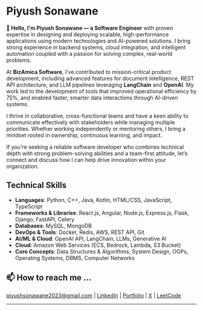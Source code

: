 # Piyush Sonawane

**🚀 Hello, I'm Piyush Sonawane — a Software Engineer** with proven expertise in designing and deploying scalable, high-performance applications using modern technologies and AI-powered solutions. I bring strong experience in backend systems, cloud integration, and intelligent automation coupled with a passion for solving complex, real-world problems.

At **BizAmica Software**, I’ve contributed to mission-critical product development, including advanced features for document intelligence, REST API architecture, and LLM pipelines leveraging **LangChain** and **OpenAI**. My work led to the development of tools that improved operational efficiency by 75%, and enabled faster, smarter data interactions through AI-driven systems.

I thrive in collaborative, cross-functional teams and have a keen ability to communicate effectively with stakeholders while managing multiple priorities. Whether working independently or mentoring others, I bring a mindset rooted in ownership, continuous learning, and impact.

If you're seeking a reliable software developer who combines technical depth with strong problem-solving abilities and a team-first attitude, let’s connect and discuss how I can help drive innovation within your organization.


## Technical Skills

- **Languages**: Python, C++, Java, Kotlin, HTML/CSS, JavaScript, TypeScript  
- **Frameworks & Libraries**: React.js, Angular, Node.js, Express.js, Flask, Django, FastAPI, Celery  
- **Databases**: MySQL, MongoDB  
- **DevOps & Tools**: Docker, Redis, AWS, REST API, Git  
- **AI/ML & Cloud**: OpenAI API, LangChain, LLMs, Generative AI
- **Cloud**: Amazon Web Services (ECS, Bedrock, Lambda, S3 Bucket)
- **Core Concepts**: Data Structures & Algorithms, System Design, OOPs, Operating Systems, DBMS, Computer Networks

## 📫 How to reach me ...

[piyushsonawane2023@gmail.com](mailto:piyushsonawane2023@gmail.com) | [LinkedIn](https://www.linkedin.com/in/piyush-sonawane-ps/) | [Portfolio](https://piyush-sonawane-07.vercel.app/) | [X](https://x.com/piyush_s0nawane) | [LeetCode](https://leetcode.com/u/piyushSonawane)
  
---
